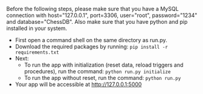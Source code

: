 Before the following steps, please make sure that you have a MySQL connection with host="127.0.0.1", port=3306, user="root", password="1234" and database="ChessDB". Also make sure that you have python and pip installed in your system.

- First open a command shell on the same directory as run.py.
- Download the required packages by running:
  ``` pip install -r requirements.txt ```
- Next:
  - To run the app with initialization (reset data, reload triggers and procedures), run the command:
   ``` python run.py initialize ```
  - To run the app without reset, run the command:
    ``` python run.py ```
- Your app will be accessible at http://127.0.0.1:5000

